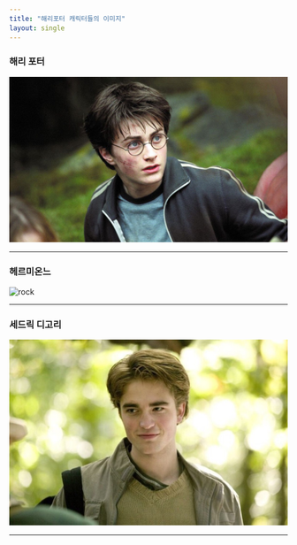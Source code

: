 ```yaml
---
title: "해리포터 캐릭터들의 이미지"
layout: single
---
```


### 해리 포터
![azcaban](/assets/images/azcaban.jpg)

---

### 헤르미온느
![rock][hermionie]

[hermionie]:https://lh3.googleusercontent.com/-Hv-gkzcKuKA/W91MeO4E1KI/AAAAAAAFtto/78sRV4GsLVw-N0dP_Sm9iFo0iUGUyPo6QCHMYCw/s0/c0c0177d34593c71b21cfa830e035bafad6a1404.jpg

---

### 세드릭 디고리
[![noo](/assets/images/noo.jpg "더 자세한 얼굴을 원하시면 방문해 보세요")](https://mblogthumb-phinf.pstatic.net/MjAxNjExMjVfNjYg/MDAxNDgwMDY5MjQ4NzI0.OO7DaW-o0dKhNWKGqzK8Nt5IrsVJmY9d1qaiL8qFjUMg.gUBCVVje7sWaEacS7Wxm_DQ1DVsX0jtBGi9ZzElkSW8g.JPEG.seim2004go/NaverBlog_20161125_192048_15.jpg?type=w2)

---
